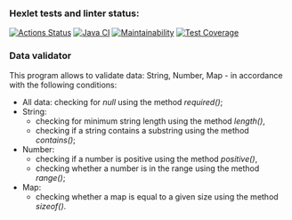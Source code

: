 ### Hexlet tests and linter status:
[![Actions Status](https://github.com/darya-strek/java-project-78/workflows/hexlet-check/badge.svg)](https://github.com/darya-strek/java-project-78/actions)
[![Java CI](https://github.com/darya-strek/java-project-78/actions/workflows/main.yml/badge.svg)](https://github.com/darya-strek/java-project-78/actions/workflows/main.yml)
[![Maintainability](https://api.codeclimate.com/v1/badges/27d412f5892a67112f5e/maintainability)](https://codeclimate.com/github/darya-strek/java-project-78/maintainability)
[![Test Coverage](https://api.codeclimate.com/v1/badges/27d412f5892a67112f5e/test_coverage)](https://codeclimate.com/github/darya-strek/java-project-78/test_coverage)

### Data validator

This program allows to validate data: String, Number, Map - in accordance with the following conditions:
- All data: checking for _null_ using the method _required()_;
- String:
  - checking for minimum string length using the method _length()_,
  - checking if a string contains a substring using the method _contains()_;
- Number:
  - checking if a number is positive using the method _positive()_,
  - checking whether a number is in the range using the method _range()_;
- Map:
  - checking whether a map is equal to a given size using the method _sizeof()_.
